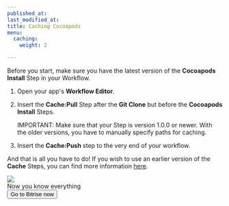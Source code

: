 ```yaml
---
published_at:
last_modified_at:
title: Caching Cocoapods
menu:
  caching:
    weight: 2

---
```

Before you start, make sure you have the latest version of the **Cocoapods Install** Step in your Workflow.

1. Open your app's **Workflow Editor**.
2. Insert the **Cache:Pull** Step after the **Git Clone** but before the **Cocoapods Install** Steps.

   IMPORTANT: Make sure that your Step is version 1.0.0 or newer. With the older versions, you have to manually specify paths for caching.
3. Insert the **Cache:Push** step to the very end of your workflow.

And that is all you have to do! If you wish to use an earlier version of the **Cache** Steps, you can find more information [here](https://discuss.bitrise.io/t/how-to-cache-cocoapods-dependencies/193).

<div class="banner">
	<img src="/assets/images/banner-bg-888x170.png" style="border: none;">
	<div class="deploy-text">Now you know everything</div>
	<a target="_blank" href="https://app.bitrise.io/users/sign_up?utm_source=devcenter&utm_medium=bottom_cta"><button class="button">Go to Bitrise now</button></a>
</div>